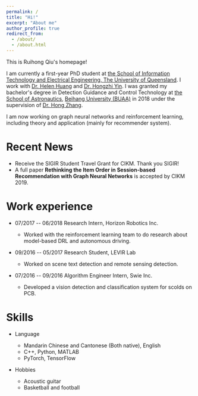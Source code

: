 ```yaml
---
permalink: /
title: "Hi!"
excerpt: "About me"
author_profile: true
redirect_from: 
  - /about/
  - /about.html
---
```


This is Ruihong Qiu's homepage!

I am currently a first-year PhD student at <a href="https://www.itee.uq.edu.au/" target="_blank">the 
School of Information Technology and Electrical Engineering, 
<a href="https://www.uq.edu.cn" target="_blank"> The University of Queensland</a>. 
I work with <a href="http://staff.itee.uq.edu.au/huang/" target="_blank">
Dr. Helen Huang</a> and <a href="http://net.pku.edu.cn/daim/hongzhi.yin/" target="_blank"> Dr.
Hongzhi Yin</a>. I was granted my bachelor's degree in Detection Guidance and Control Technology 
at <a href="http://www.sa.buaa.edu.cn/" target="_blank">the School of Astronautics</a>, 
<a href="http://www.buaa.edu.cn" target="_blank">
Beihang University (BUAA)</a> in 2018 under the supervision of <a href="http://www.sa.buaa.edu.cn/info/1056/2973.htm" target="_blank">
Dr. Hong Zhang</a>.

I am now working on graph neural networks and reinforcement learning, 
including theory and application (mainly for recommender system).

Recent News
=====
* Receive the SIGIR Student Travel Grant for CIKM. Thank you SIGIR! 
* A full paper **Rethinking the Item Order in Session-based Recommendation with Graph Neural Networks** is accepted by CIKM 2019.

Work experience
======
* 07/2017 -- 06/2018 Research Intern, Horizon Robotics Inc.
  * Worked with the reinforcement learning team to do research about model-based DRL and autonomous driving.

* 09/2016 -- 05/2017 Research Student, LEVIR Lab
  * Worked on scene text detection and remote sensing detection.

* 07/2016 -- 09/2016 Algorithm Engineer Intern, Swie Inc.
  * Developed a vision detection and classification system for scolds on PCB.
  
Skills
======
* Language
  * Mandarin Chinese and Cantonese (Both native), English
  * C++, Python, MATLAB
  * PyTorch, TensorFlow

* Hobbies
  * Acoustic guitar
  * Basketball and football

<a href="https://clustrmaps.com/site/19s77" style='display:none'><img src="//www.clustrmaps.com/map_v2.png?d=Tw7Q8kLeNymu7TJ95nz0DUJimmzCD4OCbzDHoJdERuY&cl=ffffff"></a>